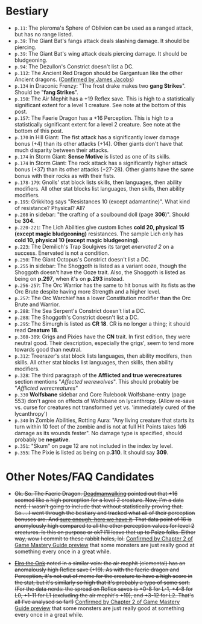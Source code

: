 # Bestiary

* `p.11`: The pleroma's Sphere of Oblivion can be used as a ranged attack, but has no range listed.
* `p.39`: The Giant Bat's fangs attack deals slashing damage. It should be piercing.
* `p.39`: The Giant Bat's wing attack deals piercing damage. It should be bludgeoning.
* `p.94`: The Dezullon's Constrict doesn't list a DC.
* `p.112`: The Ancient Red Dragon should be Gargantuan like the other Ancient dragons.
  ([Confirmed by James Jacobs](https://paizo.com/products/btq01zp4/discuss&page=5?Pathfinder-Bestiary#241))
* `p.134` in Draconic Frenzy: "The frost drake makes two **gang Strikes**". Should be "**fang Strikes**".
* `p.150`: The Air Mephit has a +19 Reflex save. This is high to a statistically significant extent for a level 1 creature. See note at the bottom of this post.
* `p.157`: The Faerie Dragon has a +16 Perception. This is high to a statistically significant extent for a level 2 creature. See note at the bottom of this post.
* `p.170` in Hill Giant: The fist attack has a significantly lower damage bonus (+4) than its other attacks (+14).
  Other giants don't have that much disparity between their attacks.
* `p.174` in Storm Giant: **Sense Motive** is listed as one of its skills.
* `p.174` in Storm Giant: The rock attack has a significantly higher attack bonus (+37) than its other attacks (+27-28).
  Other giants have the same bonus with their rocks as with their fists.
* `p.178-179`: Gnolls' stat block lists skills, then languages, then ability modifiers.
  All other stat blocks list languages, then skills, then ability modifiers.
* `p.195`: Grikkitog says "Resistances 10 (except adamantine)". What kind of resistance? Physical? All?
* `p.208` in sidebar: "the crafting of a soulbound doll (page **306**)". Should be **304**.
* `p.220-221`: The Lich Abilities give custom liches **cold 20, physical 15 (except magic bludgeoning)** resistances.
  The sample Lich only has **cold 10, physical 10 (except magic bludgeoning)**.
* `p.223`: The Demilich's Trap Soulgives its target *enervated 2* on a success.
  Enervated is not a condition.
* `p.250`: The Giant Octopus's Constrict doesn't list a DC.
* `p.255` in sidebar: The Shoggoth is listed as a variant ooze, though the Shoggoth doesn't have the Ooze trait. Also, the Shoggoth is listed as being on **p.297**, when it's on **p.293** instead.
* `p.256-257`: The Orc Warrior has the same to hit bonus with its fists as the Orc Brute despite having more Strength and a higher level.
* `p.257`: The Orc Warchief has a lower Constitution modifier than the Orc Brute and Warrior.
* `p.288`: The Sea Serpent's Constrict doesn't list a DC.
* `p.288`: The Shoggoth's Constrict doesn't list a DC.
* `p.295`: The Simurgh is listed as **CR 18**.
  CR is no longer a thing; it should read **Creature 18**.
* `p.308-309`: Grigs and Pixies have the **CN** trait.
  In first edition, they were neutral good.
  Their description, especially the grigs', seem to tend more towards good than neutral.
* `p.312`: Treerazer's stat block lists languages, then ability modifers, then skills.
  All other stat blocks list languages, then skills, then ability modifiers.
* `p.328`: The third paragraph of the **Afflicted and true werecreatures** section mentions "*Affected werewolves*".
  This should probably be "*Afflicted werecreatures*"
* `p.330` **Wolfsbane** sidebar and Core Rulebook Wolfsbane-entry (page 553) don't agree on effects of Wolfsbane on lycanthropy. (Allow re-save vs. curse for creatures not transformed yet vs. 'immediately cured of the lycanthropy')
* `p.340` in Zombie Abilities, Rotting Aura: "Any living creature that starts its turn within 10 feet of the zombie and is not at full Hit Points takes 1d6 damage as its wounds fester". No damage type is specified, should probably be **negative**.
* `p.351`: "Skum" on page 12 are not included in the index by level.
* `p.355`: The Pixie is listed as being on p.**310**. It should say **309**.

# Other Notes/FAQ Candidates

* ~~Ok. So. The Faerie Dragon. [Deadmanwalking](https://paizo.com/threads/rzs42nmp&page=2?TyposMistakesEtc-in-2E-Books-Collection#81) pointed out that +16 seemed like a high perception for a level 2 creature. Now, I'm a data nerd. I wasn't going to include that without statistically proving that. So.....I went through the bestiary and tracked what all of their perception bonuses are. And [sure enough, here we have it](https://i.imgur.com/7YJQIQA.png). That data point of 16 is anomylously high compared to all the other perception values for level 2 creatures. Is this on purpose or ok? I'll leave that up to Paizo folks. Either way, wow I commit to these rabbit holes, lol.~~ [Confirmed by Chapter 2 of Game Mastery Guide preview](https://www.reddit.com/r/Pathfinder2e/comments/d16rwm/everything_we_learned_about_the_gamemastery_guide/) that some monsters are just really good at something every once in a great while.

* ~~[Elro the Onk](https://paizo.com/threads/rzs42nmp&page=3?TyposMistakesEtc-in-2E-Books-Collection#112) noted in a similar vein: the air mephit (elemental) has an anomalously high Reflex save (+19). As with the faerie dragon and Perception, it's not out of meme for the creature to have a high score in the stat, but it's similarly *so* high that it's probably a typo of some sort. (For the data nerds: the spread on Reflex saves is +0-8 for L-1, +4-8 for L0, +1-11 for L1 (excluding the air mephit's +19), and +3-12 for L2. That's all I've analysed so far!)~~ [Confirmed by Chapter 2 of Game Mastery Guide preview](https://www.reddit.com/r/Pathfinder2e/comments/d16rwm/everything_we_learned_about_the_gamemastery_guide/) that some monsters are just really good at something every once in a great while.

